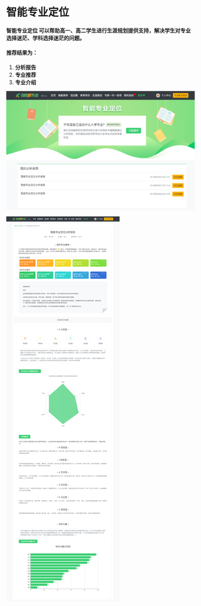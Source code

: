 # 智能专业定位

#### 智能专业定位 可以帮助高一、高二学生进行生涯规划提供支持，解决学生对专业选择迷茫、学科选择迷茫的问题。 

#### 推荐结果为： 

1. **分析报告**
2.  **专业推荐** 
3. **专业介绍**

![&#x667A;&#x80FD;&#x4E13;&#x4E1A;&#x5B9A;&#x4F4D;&#x754C;&#x9762;](../.gitbook/assets/29.png)

![&#x667A;&#x80FD;&#x4E13;&#x4E1A;&#x5B9A;&#x4F4D;&#x5206;&#x6790;&#x62A5;&#x544A;&#x6848;&#x4F8B;](../.gitbook/assets/30.png)

